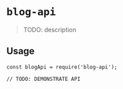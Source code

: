 # `blog-api`

> TODO: description

## Usage

```
const blogApi = require('blog-api');

// TODO: DEMONSTRATE API
```
